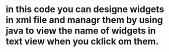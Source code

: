 # in this code you can designe widgets in xml file and managr them by using java to view the name of widgets in text view when you cklick om them.
